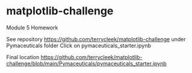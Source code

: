 # matplotlib-challenge
Module 5 Homework

See repository
https://github.com/terrycleek/matplotlib-challenge
under Pymaceuticals folder 
Click on
pymaceuticals_starter.ipynb

Final location 
https://github.com/terrycleek/matplotlib-challenge/blob/main/Pymaceuticals/pymaceuticals_starter.ipynb